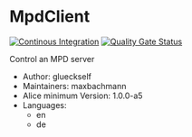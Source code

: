 # MpdClient

[![Continous Integration](https://gitlab.com/project-alice-assistant/skills/skill_MpdClient/badges/master/pipeline.svg)](https://gitlab.com/project-alice-assistant/skills/skill_MpdClient/pipelines/latest)
[![Quality Gate Status](https://sonarcloud.io/api/project_badges/measure?project=project-alice-assistant_skill_MpdClient&metric=alert_status)](https://sonarcloud.io/dashboard?id=project-alice-assistant_skill_MpdClient)

Control an MPD server

- Author: glueckself
- Maintainers: maxbachmann
- Alice minimum Version: 1.0.0-a5
- Languages:
  - en
  - de
